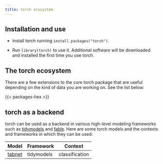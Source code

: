 ```yaml
---
title: torch ecosystem
---
```


## Installation and use

-   Install torch running `install.packages("torch")`.

-   Run `library(torch)` to use it. Additional software will be downloaded and installed the first time you use torch.

## The torch ecosystem

There are a few extensions to the core torch package that are useful depending on the kind of data you are working on. See the list below:

{{< packages-hex >}}

## 

## torch as a backend

torch can be used as a backend in various high-level modeling frameworks such as [tidymodels](http://tidymodels.org) and [fable](https://fable.tidyverts.org/). Here are some torch models and the contexts and frameworks in which they can be used:

| Model                                       | Framework  | Context        |
|---------------------------------------------|------------|----------------|
| [tabnet](https://github.com/mlverse/tabnet) | tidymodels | classification |
